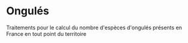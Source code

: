 # Ongulés
Traitements pour le calcul du nombre d'espèces d'ongulés présents en France en tout point du territoire
